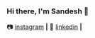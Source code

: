 ### Hi there, I'm Sandesh 👋



📷 [instagram][instagram] **|**
👔 [linkedin][linkedin] **|**






[instagram]: https://instagram.com/padiyar.sandesh
[linkedin]: https://linkedin.com/in/sandesh-padiyar

